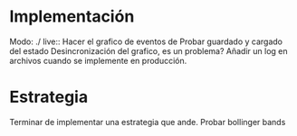 # Implementación
Modo: ./ live:<days>:
    Hacer el grafico de eventos de <days>
    Probar guardado y cargado del estado
Desincronización del grafico, es un problema?
Añadir un log en archivos cuando se implemente en producción.

# Estrategia
Terminar de implementar una estrategia que ande. Probar bollinger bands
